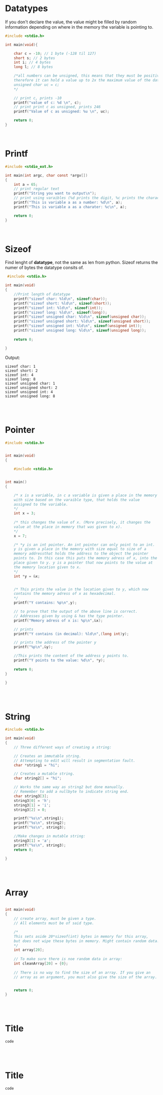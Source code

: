 # Datatypes
If you don't declare the value, the value might be filled by random information depending on where in the memory the variable is pointing to.
```c
#include <stdio.h>

int main(void){

	char c = -10; // 1 byte (-128 til 127)
	short s; // 2 bytes
	int i; // 4 bytes
	long l; // 8 bytes

	/*all numbers can be unsigned, this means that they must be positive, and
	therefore it can hold a value up to 2x the maximum value of the datatype.
	unsigned char uc = c;
	*/

	// print c, prints -10
	printf("value of c: %d \n", c);
	// print print c as unsigned, prints 246
	printf("Value of c as unsigned: %u \n", uc);

	return 0;
}
```
<br>

# Printf

```c
#include <stdio_ext.h>

int main(int argc, char const *argv[])
{
	int a = 65;
	// print regular text
	printf("String you want to output\n");
	// print using varaibles (%d prints the digit, %c prints the character)
	printf("This is variable a as a number: %d\n", a);
	printf("This is variable a as a charater: %c\n", a);

	return 0;
}
```
<br>

# Sizeof
Find lenght of **datatype**, not the same as len from python. Sizeof returns the numer of bytes the datatype consits of.

```c
 #include <stdio.h>

int main(void)
{
	//Print length of datatype
	printf("sizeof char: %ld\n", sizeof(char));
	printf("sizeof short: %ld\n", sizeof(short));
	printf("sizeof int: %ld\n", sizeof(int));
	printf("sizeof long: %ld\n", sizeof(long));
	printf("sizeof unsigned char: %ld\n", sizeof(unsigned char));
	printf("sizeof unsigned short: %ld\n", sizeof(unsigned short));
	printf("sizeof unsigned int: %ld\n", sizeof(unsigned int));
	printf("sizeof unsigned long: %ld\n", sizeof(unsigned long));
	
	return 0;

}
```
Output:

	sizeof char: 1
	sizeof short: 2
	sizeof int: 4
	sizeof long: 8
	sizeof unsigned char: 1
	sizeof unsigned short: 2
	sizeof unsigned int: 4
	sizeof unsigned long: 8


	
<br>
<br>

# Pointer

```c
#include <stdio.h>


int main(void)
{

	#include <stdio.h>


int main()
{

	/* x is a variable, in c a variable is given a place in the memory
	with size based on the varaible type, that holds the value
	assigned to the variable.
	*/
	int x = 3;
	
	/* this changes the value of x. (More precisely, it changes the
	value at the place in memory that was given to x).
	*/
	x = 7;

	/* *y is an int pointer. An int pointer can only point to an int.
	y is given a place in the memory with size equal to size of a
	memory addressthat holds the address to the object the pointer
	points to. In this case this puts the memory adress of x, into the
	place given to y. y is a pointer that now points to the value at
	the memory location given to x. 
	*/
	int *y = &x;


	/* This prints the value in the location given to y, which now
	contains the memory adress of x as hexadecimal.
	*/
	printf("Y contains: %p\n",y);

	// to prove that the output of the above line is correct.
	// Addresses given by using & has the type pointer. 
	printf("Memory adress of x is: %p\n",&x);

	// prints
	printf("Y contains (in decimal): %ld\n",(long int)y);

	// prints the address of the pointer y
	printf("%p\n",&y);

	//This prints the content of the address y points to.
	printf("Y points to the value: %d\n", *y);
	
	return 0;
}

}
```
<br>
<br>

# String

```c
#include <stdio.h>

int main(void)
{
	// Three different ways of creating a string:

	// Creates an immutable string. 
	// Attempting to edit will result in segmentation fault. 
	char *string1 = "hi";

	// Creates a mutable string.
	char string2[] = "hi";

	// Works the same way as string2 but done manually.
	// Remember to add a nullbyte to indicate string end.
	char string3[3];
	string3[0] = 'h';
	string3[1] = 'i';
	string3[2] = 0; 

	printf("%s\n",string1);
	printf("%s\n", string2);
	printf("%s\n", string3);

	//Make changes in mutable string:
	string3[1] = 'a';
	printf("%s\n", string3);
	return 0;

}
```
<br>
<br>

# Array

```c

int main(void)
{
	// create array, must be given a type.
	// All elements must be of said type.

	/*
	This sets aside 20*sizeof(int) bytes in memory for this array,
	but does not wipe these bytes in memory. Might contain random data.
	*/
	int array[20];
	
	// To make sure there is noe random data in array:
	int cleanArray[20] = {0};
	
	// There is no way to find the size of an array. If you give an
	// array as an argument, you must also give the size of the array.


	return 0;
}

```
<br>
<br>

# Title

```c
code
```
<br>
<br>

# Title

```c
code
```
<br>
<br>